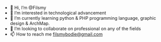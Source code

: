 - 👋 Hi, I’m @Filsmy
- 👀 I’m interested in technological advancement 
- 🌱 I’m currently learning python & PHP programming language, graphic design & ArchMap. 
- 💞️ I’m looking to collaborate on professional on any of the fields
- 📫 How to reach me filsmybodie@gmail.com

<!---
Filsmy/Filsmy is a ✨ special ✨ repository because its `README.md` (this file) appears on your GitHub profile.
You can click the Preview link to take a look at your changes.
--->
